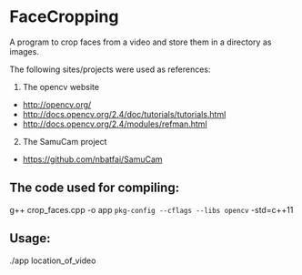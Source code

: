 # FaceCropping
A program to crop faces from a video and store them in a directory as images.

The following sites/projects were used as references: 
1. The opencv website
- http://opencv.org/
- http://docs.opencv.org/2.4/doc/tutorials/tutorials.html
- http://docs.opencv.org/2.4/modules/refman.html
2. The SamuCam project
- https://github.com/nbatfai/SamuCam 

## The code used for compiling:
g++ crop_faces.cpp -o app `pkg-config --cflags --libs opencv` -std=c++11

## Usage:
./app location_of_video
